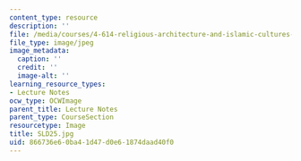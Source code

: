 ```yaml
---
content_type: resource
description: ''
file: /media/courses/4-614-religious-architecture-and-islamic-cultures-fall-2002/866736e60ba41d47d0e61874daad40f0_SLD25.jpg
file_type: image/jpeg
image_metadata:
  caption: ''
  credit: ''
  image-alt: ''
learning_resource_types:
- Lecture Notes
ocw_type: OCWImage
parent_title: Lecture Notes
parent_type: CourseSection
resourcetype: Image
title: SLD25.jpg
uid: 866736e6-0ba4-1d47-d0e6-1874daad40f0
---
```

